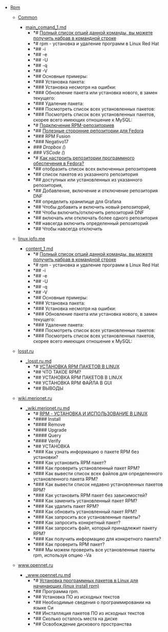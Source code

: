 - <a href = "E:\Node_projects\Node_Way\NBase\_Md\_Index\_Bash_Scripts\contaners\Learn_this\_stash\Rpm\cat.Rpm\dir.Rpm.md">Rpm</a>
    - <a href = "E:\Node_projects\Node_Way\NBase\_Md\_Index\_Bash_Scripts\contaners\Learn_this\_stash\Rpm\Common\cat.Common\dir.Common.md">Common</a>
        - <a href = "E:\Node_projects\Node_Way\NBase\_Md\_Index\_Bash_Scripts\contaners\Learn_this\_stash\Rpm\Common\main_comand_1.md">main_comand_1.md</a>
            - *# <a href="http://unix-tut.blogspot.com/2010/02/rpm-linux-red-hat.html" target="_blank">Полный список опций данной команды, вы можете получить набрав в командной строке</a>
            - *# rpm - установка и удаление программ в Linux Red Hat
            - *## -i
            - *## -e
            - *## -U
            - *## -q
            - *## -V
            - *## Основные примеры:
            - *### Установка пакета:
            - *### Установка несмотря на ошибки:
            - *### Обновление пакета или установка нового, в замен текущего:
            - *### Удаление пакета:
            - *### Посмотреть список всех установленных пакетов:
            - *### Посмотреть список всех установленных пакетов, скорее всего имеющих отношение к MySQL:
            - *# [Подключение RPM-репозиториев](http://server-tuning.info/linux/rpm-repositories.html)
            - *## <a href="https://www.easycoding.org/2017/03/24/poleznye-storonnie-repozitorii-dlya-fedora.html" target="_blank">Полезные сторонние репозитории для Fedora</a>
            - *### RPM Fusion
            - *### Negativo17
            - *### Dropbox (*)
            - *### VSCode (*)
            - *# <a href="https://blog.sedicomm.com/2019/05/11/kak-nastroit-repozitorii-programmnogo-obespecheniya-v-fedora/" target="_blank">Как настроить репозитории программного обеспечения в Fedora?</a>
            - *## отобразить список всех включенных репозиториев 
            - *## список пакетов из указанного репозитория
            - *## доступных или установленных из указанного репозитория,
            - *## Добавление, включение и отключение репозитория DNF
            - *## определить хранилище для Grafana 
            - *## Чтобы добавить и включить новый репозиторий,
            - *## Чтобы включить/отключить репозиторий DNF
            - *## включать или отключать более одного репозитория 
            - *## навсегда включить определенный репозиторий
            - *## Чтобы навсегда отключить 
    
    - <a href = "E:\Node_projects\Node_Way\NBase\_Md\_Index\_Bash_Scripts\contaners\Learn_this\_stash\Rpm\linux.jofo.me\cat.linux.jofo.me\dir.linux.jofo.me.md">linux.jofo.me</a>
        - <a href = "E:\Node_projects\Node_Way\NBase\_Md\_Index\_Bash_Scripts\contaners\Learn_this\_stash\Rpm\linux.jofo.me\content_1.md">content_1.md</a>
            - *# <a href="https://linux.jofo.me/223645.html?fclk=54&jsoid=0" target="_blank">Полный список опций данной команды, вы можете получить набрав в командной строке</a>
            - *# rpm - установка и удаление программ в Linux Red Hat
            - *## -i
            - *## -e
            - *## -U
            - *## -q
            - *## -V
            - *## Основные примеры:
            - *### Установка пакета:
            - *### Установка несмотря на ошибки:
            - *### Обновление пакета или установка нового, в замен текущего:
            - *### Удаление пакета:
            - *### Посмотреть список всех установленных пакетов:
            - *### Посмотреть список всех установленных пакетов, скорее всего имеющих отношение к MySQL:
    
    - <a href = "E:\Node_projects\Node_Way\NBase\_Md\_Index\_Bash_Scripts\contaners\Learn_this\_stash\Rpm\losst.ru\cat.losst.ru\dir.losst.ru.md">losst.ru</a>
        - <a href = "E:\Node_projects\Node_Way\NBase\_Md\_Index\_Bash_Scripts\contaners\Learn_this\_stash\Rpm\losst.ru\_losst.ru.md">_losst.ru.md</a>
            - *# [УСТАНОВКА RPM ПАКЕТОВ В LINUX](https://losst.ru/ustanovka-rpm-paketov-v-linux)
            - *## ЧТО ТАКОЕ RPM?
            - *## УСТАНОВКА RPM ПАКЕТОВ В LINUX
            - *## УСТАНОВКА RPM ФАЙЛА В GUI
            - *## ВЫВОДЫ
    
    - <a href = "E:\Node_projects\Node_Way\NBase\_Md\_Index\_Bash_Scripts\contaners\Learn_this\_stash\Rpm\wiki.merionet.ru\cat.wiki.merionet.ru\dir.wiki.merionet.ru.md">wiki.merionet.ru</a>
        - <a href = "E:\Node_projects\Node_Way\NBase\_Md\_Index\_Bash_Scripts\contaners\Learn_this\_stash\Rpm\wiki.merionet.ru\_wiki.merionet.ru.md">_wiki.merionet.ru.md</a>
            - *# <a href="https://wiki.merionet.ru/servernye-resheniya/30/rpm-ustanovka-i-ispolzovanie-v-linux/" target="_blank">RPM - УСТАНОВКА И ИСПОЛЬЗОВАНИЕ В LINUX</a>
            - *#### Install 
            - *#### Remove 
            - *#### Upgrade 
            - *#### Query 
            - *#### Verify 
            - *## УСТАНОВКА
            - *### Как узнать информацию о пакете RPM без установки?
            - *### Как установить RPM пакет?
            - *### Как проверить установленный пакет RPM?
            - *### Как вывести список всех файлов для определенного установленного пакета RPM?
            - *###  Как вывести список недавно установленных пакетов RPM?
            - *### Как установить RPM пакет без зависимостей?
            - *### Как заменить установленный пакет RPM?
            - *### Как удалить пакет RPM?
            - *### Как обновить установленный пакет RPM?
            - *### Как запросить все установленные пакеты?
            - *### Как запросить конкретный пакет?
            - *###  Как запросить файл, который принадлежит пакету RPM?
            - *### Как получить информацию для конкретного пакета?
            - *### Как проверить RPM пакет?
            - *### Мы можем проверить все установленные пакеты rpm, используя опцию -Va
    
    - <a href = "E:\Node_projects\Node_Way\NBase\_Md\_Index\_Bash_Scripts\contaners\Learn_this\_stash\Rpm\www.opennet.ru\cat.www.opennet.ru\dir.www.opennet.ru.md">www.opennet.ru</a>
        - <a href = "E:\Node_projects\Node_Way\NBase\_Md\_Index\_Bash_Scripts\contaners\Learn_this\_stash\Rpm\www.opennet.ru\_www.opennet.ru.md">_www.opennet.ru.md</a>
            - *# [Установка программных пакетов в Linux для начинающих (linux install rpm)](https://www.opennet.ru/base/sys/soft_inst.txt.html)
            - *## Программа rpm.
            - *## Установка ПО из исходных текстов
            - *## Необходимые сведения о программировании на языке Си
            - *## Инсталляция пакетов ПО из исходных текстов
            - *## Сколько осталось места на диске
            - *## Освобождение дискового пространства
    
